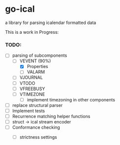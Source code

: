 # go-ical

a library for parsing icalendar formatted data

This is a work in Progress:
### TODO:
- [ ] parsing of subcomponents
  - [ ] VEVENT (90%)
    - [x] Properties
    - [ ] VALARM
  - [ ] VJOURNAL
  - [ ] VTODO
  - [ ] VFREEBUSY
  - [ ] VTIMEZONE
    - [ ] implement timezoning in other components
- [ ] replace structural parser
- [ ] Implement tests
- [ ] Recurrence matching helper functions
- [ ] struct -> ical stream encoder
- [ ] Conformance checking
  - [ ] strictness settings

